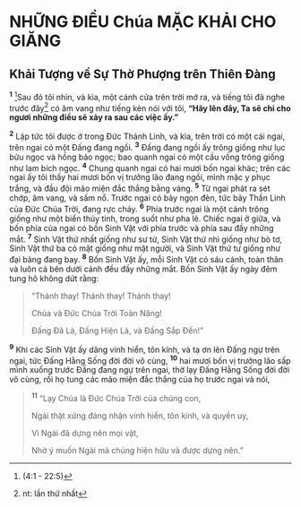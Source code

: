 # NHỮNG ÐIỀU Chúa MẶC KHẢI CHO GIĂNG

## Khải Tượng về Sự Thờ Phượng trên Thiên Ðàng
<sup><b>1</b></sup> [^1*]Sau đó tôi nhìn, và kìa, một cánh cửa trên trời mở ra, và tiếng tôi đã nghe trước đây[^1] có âm vang như tiếng kèn nói với tôi, **“Hãy lên đây, Ta sẽ chỉ cho ngươi những điều sẽ xảy ra sau các việc ấy.”**

<sup><b>2</b></sup> Lập tức tôi được ở trong Ðức Thánh Linh, và kìa, trên trời có một cái ngai, trên ngai có một Ðấng đang ngồi. <sup><b>3</b></sup> Ðấng đang ngồi ấy trông giống như lục bửu ngọc và hồng bảo ngọc; bao quanh ngai có một cầu vồng trông giống như lam bích ngọc. <sup><b>4</b></sup> Chung quanh ngai có hai mươi bốn ngai khác; trên các ngai ấy tôi thấy hai mươi bốn vị trưởng lão đang ngồi, mình mặc y phục trắng, và đầu đội mão miện đắc thắng bằng vàng. <sup><b>5</b></sup> Từ ngai phát ra sét chớp, âm vang, và sấm nổ. Trước ngai có bảy ngọn đèn, tức bảy Thần Linh của Ðức Chúa Trời, đang rực cháy. <sup><b>6</b></sup> Phía trước ngai là một cảnh trông giống như một biển thủy tinh, trong suốt như pha lê. Chiếc ngai ở giữa, và bốn phía của ngai có bốn Sinh Vật với phía trước và phía sau đầy những mắt. <sup><b>7</b></sup> Sinh Vật thứ nhất giống như sư tử, Sinh Vật thứ nhì giống như bò tơ, Sinh Vật thứ ba có mặt giống như mặt người, và Sinh Vật thứ tư giống như đại bàng đang bay. <sup><b>8</b></sup> Bốn Sinh Vật ấy, mỗi Sinh Vật có sáu cánh, toàn thân và luôn cả bên dưới cánh đều đầy những mắt. Bốn Sinh Vật ấy ngày đêm tung hô không dứt rằng:


> “Thánh thay! Thánh thay! Thánh thay!
> 
> Chúa và Ðức Chúa Trời Toàn Năng!
> 
> Ðấng Ðã Là, Ðấng Hiện Là, và Ðấng Sắp Ðến!”
>

<sup><b>9</b></sup> Khi các Sinh Vật ấy dâng vinh hiển, tôn kính, và tạ ơn lên Ðấng ngự trên ngai, tức Ðấng Hằng Sống đời đời vô cùng, <sup><b>10</b></sup> hai mươi bốn vị trưởng lão sấp mình xuống trước Ðấng đang ngự trên ngai, thờ lạy Ðấng Hằng Sống đời đời vô cùng, rồi họ tung các mão miện đắc thắng của họ trước ngai và nói,


> <sup><b>11</b></sup> “Lạy Chúa là Ðức Chúa Trời của chúng con,
> 
> Ngài thật xứng đáng nhận vinh hiển, tôn kính, và quyền uy,
> 
> Vì Ngài đã dựng nên mọi vật,
> 
> Nhờ ý muốn Ngài mà chúng hiện hữu và được dựng nên.”
>

[^1]: nt: lần thứ nhất
[^1*]: (4:1 - 22:5)